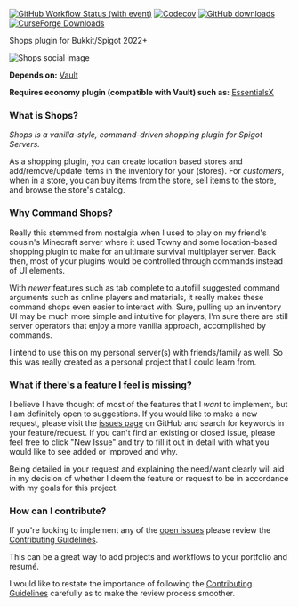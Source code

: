 [![GitHub Workflow Status (with event)](https://img.shields.io/github/actions/workflow/status/BrendonButler/Shops/pipeline.yml?logo=github&label=CI%20Pipeline)](https://github.com/BrendonButler/Shops/actions/workflows/pipeline.yml)
[![Codecov](https://img.shields.io/codecov/c/github/BrendonButler/Shops?logo=codecov&logoColor=white&label=Coverage)](https://app.codecov.io/github/BrendonButler/Shops)
[![GitHub downloads](https://img.shields.io/github/downloads/BrendonButler/Shops/total?label=GitHub%20Downloads&logo=github)](https://github.com/BrendonButler/Shops/releases)
[![CurseForge Downloads](https://img.shields.io/curseforge/dt/873479?logo=curseforge&logoColor=white&label=CurseForge%20Downloads&color=f16436)](https://www.curseforge.com/minecraft/bukkit-plugins/command-shops)
<br>
<!--[![CurseForge Game Versions](https://img.shields.io/curseforge/game-versions/873479?label=Available%20for&color=f16436)](https://www.curseforge.com/minecraft/bukkit-plugins/command-shops/files)-->

Shops plugin for Bukkit/Spigot 2022+

![Shops social image](https://repository-images.githubusercontent.com/388618586/2bc0f5a2-80f8-4cc7-859b-962e4d5e773d)

**Depends on:** [Vault](https://github.com/MilkBowl/Vault)

**Requires economy plugin (compatible with Vault) such as:** [EssentialsX](https://github.com/EssentialsX/Essentials)

### What is Shops?
_Shops is a vanilla-style, command-driven shopping plugin for Spigot Servers._

As a shopping plugin, you can create location based stores and add/remove/update items in the inventory for your (stores).
For _customers_, when in a store, you can buy items from the store, sell items to the store, and browse the store's catalog.

### Why Command Shops?
Really this stemmed from nostalgia when I used to play on my friend's cousin's Minecraft server where it used Towny and
some location-based shopping plugin to make for an ultimate survival multiplayer server. Back then, most of your
plugins would be controlled through commands instead of UI elements.

With _newer_ features such as tab complete to autofill suggested command arguments such as online players and
materials, it really makes these command shops even easier to interact with. Sure, pulling up an inventory UI may be
much more simple and intuitive for players, I'm sure there are still server operators that enjoy a more vanilla
approach, accomplished by commands.

I intend to use this on my personal server(s) with friends/family as well. So this was really created as a personal
project that I could learn from.

### What if there's a feature I feel is missing?
I believe I have thought of most of the features that I _want_ to implement, but I am definitely open to suggestions.
If you would like to make a new request, please visit the [issues page](https://github.com/BrendonButler/Shops/issues?q=is%3Aissue)
on GitHub and search for keywords in your feature/request. If you can't find an existing or closed issue, please feel
free to click "New Issue" and try to fill it out in detail with what you would like to see added or improved and why.

Being detailed in your request and explaining the need/want clearly will aid in my decision of whether I deem the
feature or request to be in accordance with my goals for this project.

### How can I contribute?
If you're looking to implement any of the [open issues](https://github.com/BrendonButler/Shops/issues) please review
the [Contributing Guidelines](https://github.com/BrendonButler/Shops/blob/develop/CONTRIBUTING.md).

This can be a great way to add projects and workflows to your portfolio and resumé.

I would like to restate the importance of following the [Contributing Guidelines](https://github.com/BrendonButler/Shops/blob/develop/CONTRIBUTING.md) carefully as to make the review process
smoother.
